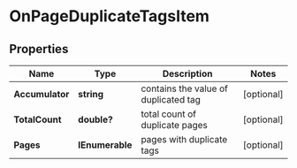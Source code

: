 # OnPageDuplicateTagsItem


## Properties

| Name | Type | Description | Notes |
|------------ | ------------- | ------------- | -------------|
**Accumulator** | **string** | contains the value of duplicated tag |[optional]|
**TotalCount** | **double?** | total count of duplicate pages |[optional]|
**Pages** | **IEnumerable<BaseOnPageResourceItemInfo>** | pages with duplicate tags |[optional]|